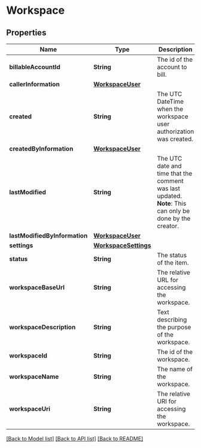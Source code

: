 # Workspace

## Properties
Name | Type | Description | Notes
------------ | ------------- | ------------- | -------------
**billableAccountId** | **String** | The id of the account to bill. | [optional] 
**callerInformation** | [**WorkspaceUser**](WorkspaceUser.md) |  | [optional] 
**created** | **String** | The UTC DateTime when the workspace user authorization was created. | [optional] 
**createdByInformation** | [**WorkspaceUser**](WorkspaceUser.md) |  | [optional] 
**lastModified** | **String** | The UTC date and time that the comment was last updated.  **Note**: This can only be done by the creator. | [optional] 
**lastModifiedByInformation** | [**WorkspaceUser**](WorkspaceUser.md) |  | [optional] 
**settings** | [**WorkspaceSettings**](WorkspaceSettings.md) |  | [optional] 
**status** | **String** | The status of the item. | [optional] 
**workspaceBaseUrl** | **String** | The relative URL for accessing the workspace. | [optional] 
**workspaceDescription** | **String** | Text describing the purpose of the workspace. | [optional] 
**workspaceId** | **String** | The id of the workspace. | [optional] 
**workspaceName** | **String** | The name of the workspace. | [optional] 
**workspaceUri** | **String** | The relative URI for accessing the workspace. | [optional] 

[[Back to Model list]](../README.md#documentation-for-models) [[Back to API list]](../README.md#documentation-for-api-endpoints) [[Back to README]](../README.md)



